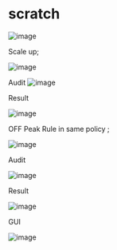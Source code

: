 # scratch

![image](https://user-images.githubusercontent.com/67953588/156488921-3c0ca770-99b5-440f-9b6a-006289501a3a.png)


Scale up;

![image](https://user-images.githubusercontent.com/67953588/156512979-420a31bf-3445-4934-bd70-ba646c5960d7.png)

Audit
![image](https://user-images.githubusercontent.com/67953588/156513286-dc6b4190-794c-4535-a947-50b484729e40.png)


Result

![image](https://user-images.githubusercontent.com/67953588/156513019-00452e7a-9860-412b-9305-54054251fd01.png)

OFF Peak Rule in same policy ;

![image](https://user-images.githubusercontent.com/67953588/156513123-ca2580be-54b2-42a0-b045-64cce96f01e5.png)

Audit

![image](https://user-images.githubusercontent.com/67953588/156513136-b11e09a9-dec4-4119-a961-b184ea4df934.png)

Result

![image](https://user-images.githubusercontent.com/67953588/156513186-a6455ea8-f601-4a09-a9b2-9bb76f7417f2.png)

GUI

![image](https://user-images.githubusercontent.com/67953588/156679608-603bdd0a-72f1-42a6-ac0c-4fc4000f15e8.png)
